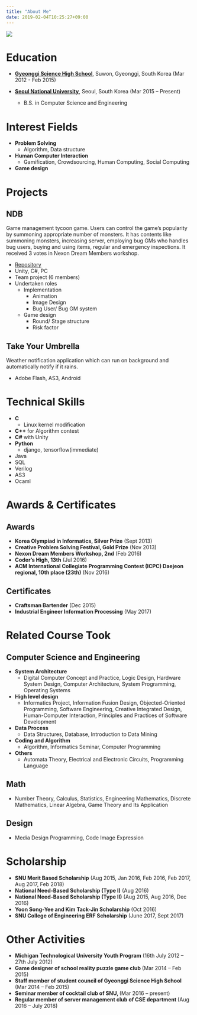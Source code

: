 ```yaml
---
title: "About Me"
date: 2019-02-04T10:25:27+09:00
---
```


![](/images/my.jpg#center30)

# Education

 - [**Gyeonggi Science High School**](https://www.gs.hs.kr/), Suwon, Gyeonggi, South Korea (Mar 2012 - Feb 2015)

 - [**Seoul National University**](http://www.snu.ac.kr), Seoul, South Korea (Mar 2015 – Present)
    - B.S. in Computer Science and Engineering

# Interest Fields

 - **Problem Solving**
    - Algorithm, Data structure
 -  **Human Computer Interaction**
     - Gamification, Crowdsourcing, Human Computing, Social Computing
 - **Game design**

# Projects

## NDB

Game management tycoon game. Users can control the game’s popularity by summoning appropriate number of monsters. It has contents like summoning monsters, increasing server, employing bug GMs who handles bug users, buying and using items, regular and emergency inspections. It received 3 votes in Nexon Dream Members workshop.

 - [Repository](https://github.com/ialy1595/NDB.git)
 - Unity, C#, PC
 - Team project (6 members)
 - Undertaken roles
    - Implementation
        - Animation
        - Image Design
        - Bug User/ Bug GM system
    - Game design
        - Round/ Stage structure
        - Risk factor

## Take Your Umbrella

Weather notification application which can run on background and automatically notify if it rains.

 - Adobe Flash, AS3, Android

# Technical Skills

 - **C**
    - Linux kernel modification
 - **C++** for Algorithm contest
 - **C#** with Unity
 - **Python**
     - django, tensorflow(immediate)
 - Java
 - SQL
 - Verilog
 - AS3
 - Ocaml

# Awards & Certificates

## Awards

 - **Korea Olympiad in Informatics, Silver Prize** (Sept 2013)
 - **Creative Problem Solving Festival, Gold Prize** (Nov 2013)
 - **Nexon Dream Members Workshop, 2nd** (Feb 2016)
 - **Coder’s High, 13th** (Jul 2016)
 - **ACM International Collegiate Programming Contest (ICPC) Daejeon regional, 10th place (23th)** (Nov 2016)

## Certificates

 - **Craftsman Bartender** (Dec 2015)
 - **Industrial Engineer Information Processing** (May 2017)
 

# Related Course Took

## Computer Science and Engineering

 - **System Architecture**
    - Digital Computer Concept and Practice, Logic Design, Hardware System Design, Computer Architecture, System Programming, Operating Systems
 - **High level design**
    - Informatics Project, Information Fusion Design, Objected-Oriented Programming, Software Engineering, Creative Integrated Design, Human-Computer Interaction, Principles and Practices of Software Development
 - **Data Process**
    - Data Structures, Database, Introduction to Data Mining
 - **Coding and Algorithm**
    - Algorithm, Informatics Seminar, Computer Programming
 - **Others**
    - Automata Theory, Electrical and Electronic Circuits, Programming Language

## Math

 - Number Theory, Calculus, Statistics, Engineering Mathematics, Discrete Mathematics, Linear Algebra, Game Theory and Its Application

## Design

 - Media Design Programming, Code Image Expression

# Scholarship

 - **SNU Merit Based Scholarship** (Aug 2015, Jan 2016, Feb 2016, Feb 2017, Aug 2017, Feb 2018)
 - **National Need-Based Scholarship (Type I)** (Aug 2016)
 - **National Need-Based Scholarship (Type II)** (Aug 2015, Aug 2016, Dec 2016)
 - **Yoon Song-Yee and Kim Tack-Jin Scholarship** (Oct 2016)
 - **SNU College of Engineering ERF Scholarship** (June 2017, Sept 2017)

# Other Activities

 - **Michigan Technological University Youth Program** (16th July 2012 – 27th July 2012)
 - **Game designer of school reality puzzle game club <the Genius in GSHS>** (Mar 2014 – Feb 2015)
 - **Staff member of student council of Gyeonggi Science High School** (Mar 2014 – Feb 2015)
 - **Seminar member of cocktail club of SNU, <Hurim>** (Mar 2016 – present)
 - **Regular member of server management club of CSE department <Bacchus>** (Aug 2016 – July 2018)
